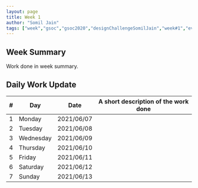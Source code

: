 ```yaml
---
layout: page
title: Week 1
author: "Somil Jain"
tags: ["week","gsoc","gsoc2020","designChallengeSomilJain","week#1","eval#1"]
---
```


## Week Summary

 
Work done in week summary.

## Daily Work Update

|\#|Day|Date|A short description of the work done|  
|---	|---	|---	|---	|  
|1   	| Monday 	|   2021/06/07	|  |  
|2   	| Tuesday  	|   2021/06/08	| 	 |  
|3   	| Wednesday  	|  2021/06/09 	|  |  
|4   	| Thursday  	|   2021/06/10	|  |  
|5   	| Friday  	|   2021/06/11	|  |
|6   	| Saturday  	|   2021/06/12	|  |  
|7   	| Sunday  	|   2021/06/13	| |
